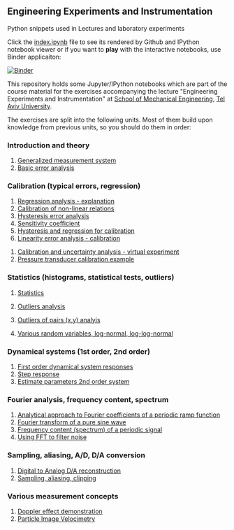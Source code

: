 ## Engineering Experiments and Instrumentation
Python snippets used in Lectures and laboratory experiments

Click the [index.ipynb](https://github.com/alexlib/engineering_experiments_measurements_course/blob/master/index.ipynb) file to see its rendered by Github and IPython notebook viewer or if you want to **play** with the interactive notebooks, use Binder applicaiton:

[![Binder](https://mybinder.org/badge.svg)](https://mybinder.org/v2/gh/alexlib/engineering_experiments_measurements_course/master?filepath=index.ipynb)



This repository holds some Jupyter/IPython notebooks which are part of the course material for the exercises accompanying the lecture "Engineering Experiments and Instrumentation" at [School of Mechanical Engineering](http://engineering.tau.ac.il/School-of-Mechanical-Engineering), [Tel Aviv University](http://www.tau.ac.il).

The exercises are split into the following units.
Most of them build upon knowledge from previous units, so you should do them in order:

### Introduction and theory
1. [Generalized measurement system](general_measurement_system_analysis.ipynb)
1. [Basic error analysis](basic_error_analysis.ipynb)

### Calibration (typical errors, regression)
1. [Regression analysis - explanation](introduction_linear_regression.ipynb)
1. [Calibration of non-linear relations](calibration_non_linear_relations.ipynb)
1. [Hysteresis error analysis](hysteresis_error_analysis.ipynb)
1. [Sensitivity coefficient](sensitivity_analysis.ipynb)
1. [Hysteresis and regression for calibration](calibration_error_analysis_pressure.ipynb)
1. [Linearity error analysis - calibration](Lineariy_error_example.ipynb)
<!--- 1. [LVDT calibration](lvdt_calibration.ipynb) --->
1. [Calibration and uncertainty analysis - virtual experiment](full_calibration_analysis_example_2.ipynb)
1. [Pressure transducer calibration example](pressure_calibration_example.ipynb)


### Statistics (histograms, statistical tests, outliers)

1. [Statistics](notebooks/statistics/Lecture_5.ipynb)

1. [Outliers analysis](outliers_example.ipynb)
1. [Outliers of pairs (x,y) analyis](outliers_example_pairs.ipynb)
1. [Various random variables, log-normal, log-log-normal](various_random_variables.ipynb)

### Dynamical systems (1st order, 2nd order)
1. [First order dynamical system responses](first_order_time_response.ipynb)
1. [Step response](step_response.ipynb)
1. [Estimate parameters 2nd order system](2nd_order_system_step_function_log_decrement.ipynb)


### Fourier analysis, frequency content, spectrum

1. [Analytical approach to Fourier coefficients of a periodic ramp function](Fourier_coefficients_analytical_evaluation_periodic_ramp_function.ipynb)
1. [Fourier transform of a pure sine wave](Fourier_transforms_pure_sine.ipynb)
1. [Frequency content (spectrum) of a periodic signal](Frequency_content_of_a_periodic_signal.ipynb)
1. [Using FFT to filter noise](FFT_based_filtering.ipynb)




### Sampling, aliasing, A/D, D/A conversion
1. [Digital to Analog D/A reconstruction](Reconstruction_periodic_signal_Cardinal_series.ipynb)
1. [Sampling, aliasing, clipping](sampling_aliasing_examples.ipynb)


### Various measurement concepts
1. [Doppler effect demonstration](doppler.ipynb)
1. [Particle Image Velocimetry](piv.ipynb)
